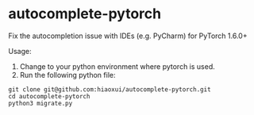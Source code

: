 # autocomplete-pytorch

Fix the autocompletion issue with IDEs (e.g. PyCharm) for PyTorch 1.6.0+

Usage:

1. Change to your python environment where pytorch is used.
2. Run the following python file:

```shellscript
git clone git@github.com:hiaoxui/autocomplete-pytorch.git
cd autocomplete-pytorch
python3 migrate.py
```

